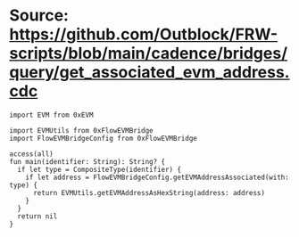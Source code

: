 # Source: https://github.com/Outblock/FRW-scripts/blob/main/cadence/bridges/query/get_associated_evm_address.cdc

```
import EVM from 0xEVM

import EVMUtils from 0xFlowEVMBridge
import FlowEVMBridgeConfig from 0xFlowEVMBridge

access(all)
fun main(identifier: String): String? {
  if let type = CompositeType(identifier) {
    if let address = FlowEVMBridgeConfig.getEVMAddressAssociated(with: type) {
      return EVMUtils.getEVMAddressAsHexString(address: address)
    }
  }
  return nil
}
```